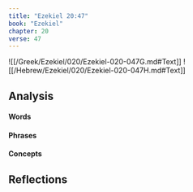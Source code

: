```yaml
---
title: "Ezekiel 20:47"
book: "Ezekiel"
chapter: 20
verse: 47
---
```

![[/Greek/Ezekiel/020/Ezekiel-020-047G.md#Text]]
![[/Hebrew/Ezekiel/020/Ezekiel-020-047H.md#Text]]

## Analysis

#### Words

#### Phrases

#### Concepts

## Reflections
